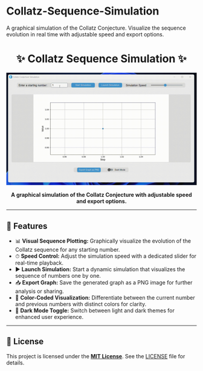 # Collatz-Sequence-Simulation
A graphical simulation of the Collatz Conjecture. Visualize the sequence evolution in real time with adjustable speed and export options.

<h1 align="center">✨ Collatz Sequence Simulation ✨</h1>

![](https://github.com/rayanio/Collatz-Sequence-Simulation/blob/main/Collatz-Sequence-Simulation-demo.gif)

<p align="center"><strong>A graphical simulation of the Collatz Conjecture with adjustable speed and export options.</strong></p>

---

<h2>🌟 Features</h2>
<ul>
    <li>📊 <strong>Visual Sequence Plotting:</strong> Graphically visualize the evolution of the Collatz sequence for any starting number.</li>
    <li>⏱ <strong>Speed Control:</strong> Adjust the simulation speed with a dedicated slider for real-time playback.</li>
    <li>▶️ <strong>Launch Simulation:</strong> Start a dynamic simulation that visualizes the sequence of numbers one by one.</li>
    <li>📥 <strong>Export Graph:</strong> Save the generated graph as a PNG image for further analysis or sharing.</li>
    <li>🌈 <strong>Color-Coded Visualization:</strong> Differentiate between the current number and previous numbers with distinct colors for clarity.</li>
    <li>🌙 <strong>Dark Mode Toggle:</strong> Switch between light and dark themes for enhanced user experience.</li>
</ul>

---

<h2>📄 License</h2>
<p>This project is licensed under the <a href="LICENSE" target="_blank"><strong>MIT License</strong></a>. See the <a href="LICENSE">LICENSE</a> file for details.</p>

